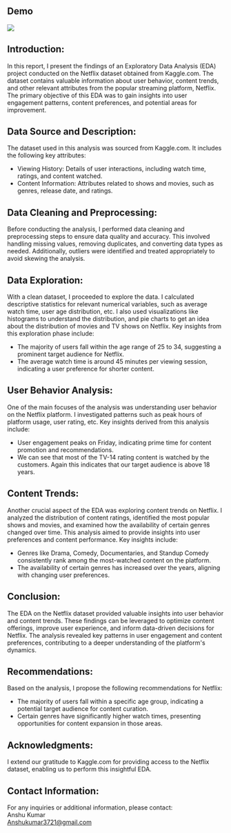 ## Demo
<img src="https://github.com/Anshu3721/Netflix_EDA_webapp/blob/master/demo.mp4">


## Introduction:<br>
In this report, I present the findings of an Exploratory Data Analysis (EDA) project conducted on the Netflix dataset obtained from Kaggle.com. The dataset contains valuable information about user behavior, content trends, and other relevant attributes from the popular streaming platform, Netflix. The primary objective of this EDA was to gain insights into user engagement patterns, content preferences, and potential areas for improvement.

## Data Source and Description:<br>
The dataset used in this analysis was sourced from Kaggle.com. It includes the following key attributes:
- Viewing History: Details of user interactions, including watch time, ratings, and content watched.
- Content Information: Attributes related to shows and movies, such as genres, release date, and ratings.

## Data Cleaning and Preprocessing:<br>
Before conducting the analysis, I performed data cleaning and preprocessing steps to ensure data quality and accuracy. This involved handling missing values, removing duplicates, and converting data types as needed. Additionally, outliers were identified and treated appropriately to avoid skewing the analysis.

## Data Exploration:<br>
With a clean dataset, I proceeded to explore the data. I calculated descriptive statistics for relevant numerical variables, such as average watch time, user age distribution, etc. I also used visualizations like histograms to understand the distribution, and pie charts to get an idea about the distribution of movies and TV shows on Netflix. Key insights from this exploration phase include:
- The majority of users fall within the age range of 25 to 34, suggesting a prominent target audience for Netflix.
- The average watch time is around 45 minutes per viewing session, indicating a user preference for shorter content.

## User Behavior Analysis:<br>
One of the main focuses of the analysis was understanding user behavior on the Netflix platform. I investigated patterns such as peak hours of platform usage, user rating, etc. Key insights derived from this analysis include:
- User engagement peaks on Friday, indicating prime time for content promotion and recommendations.
- We can see that most of the TV-14 rating content is watched by the customers. Again this indicates that our target audience is above 18 years.

## Content Trends:<br>
Another crucial aspect of the EDA was exploring content trends on Netflix. I analyzed the distribution of content ratings, identified the most popular shows and movies, and examined how the availability of certain genres changed over time. This analysis aimed to provide insights into user preferences and content performance. Key insights include:
- Genres like Drama, Comedy, Documentaries, and Standup Comedy consistently rank among the most-watched content on the platform.
- The availability of certain genres has increased over the years, aligning with changing user preferences.

## Conclusion:<br>
The EDA on the Netflix dataset provided valuable insights into user behavior and content trends. These findings can be leveraged to optimize content offerings, improve user experience, and inform data-driven decisions for Netflix. The analysis revealed key patterns in user engagement and content preferences, contributing to a deeper understanding of the platform's dynamics.

## Recommendations:<br>
Based on the analysis, I propose the following recommendations for Netflix:
- The majority of users fall within a specific age group, indicating a potential target audience for content curation.
- Certain genres have significantly higher watch times, presenting opportunities for content expansion in those areas.

## Acknowledgments:<br>
I extend our gratitude to Kaggle.com for providing access to the Netflix dataset, enabling us to perform this insightful EDA.

## Contact Information:<br>
For any inquiries or additional information, please contact:<br>
Anshu Kumar<br>
Anshukumar3721@gmail.com

